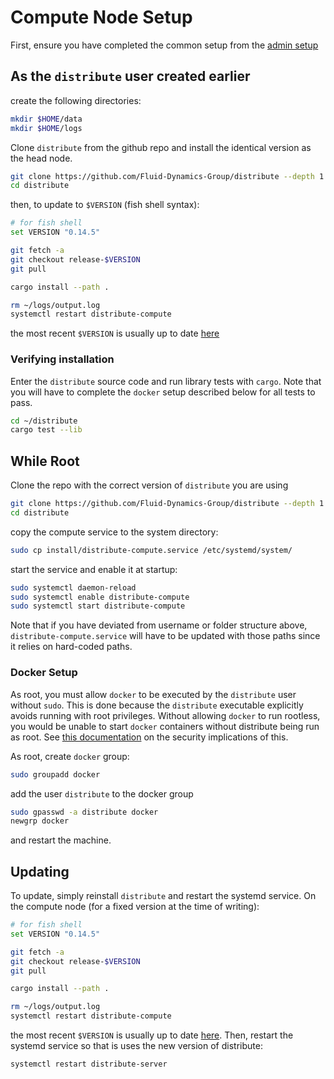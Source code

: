 # Compute Node Setup

First, ensure you have completed the common setup from the [admin setup](./admin_setup.md)

## As the `distribute` user created earlier

create the following directories:

```bash
mkdir $HOME/data
mkdir $HOME/logs
```

Clone `distribute` from the github repo and install the identical version as the head node.

```bash
git clone https://github.com/Fluid-Dynamics-Group/distribute --depth 1
cd distribute
```

then, to update to `$VERSION` (fish shell syntax):

```bash
# for fish shell
set VERSION "0.14.5"

git fetch -a
git checkout release-$VERSION
git pull

cargo install --path .

rm ~/logs/output.log
systemctl restart distribute-compute
```

the most recent `$VERSION` is usually up to date [here](https://github.com/Fluid-Dynamics-Group/distribute/blob/master/install/update.sh)

### Verifying installation

Enter the `distribute` source code and run library tests with `cargo`. Note that you
will have to complete the `docker` setup described below for all tests to pass.

```bash
cd ~/distribute
cargo test --lib
```

## While Root

Clone the repo with the correct version of `distribute` you are using

```bash
git clone https://github.com/Fluid-Dynamics-Group/distribute --depth 1
cd distribute
```

copy the compute service to the system directory:

```bash
sudo cp install/distribute-compute.service /etc/systemd/system/
```

start the service and enable it at startup:

```bash
sudo systemctl daemon-reload
sudo systemctl enable distribute-compute
sudo systemctl start distribute-compute
```

Note that if you have deviated from username or folder structure above, `distribute-compute.service` will
have to be updated with those paths since it relies on hard-coded paths.

### Docker Setup

As root, you must allow `docker` to be executed by the `distribute` user without `sudo`. This is
done because the `distribute` executable explicitly avoids running with root privileges. Without 
allowing `docker` to run rootless, you would be unable to start `docker` containers without distribute
being run as root. See [this documentation](https://askubuntu.com/questions/477551/how-can-i-use-docker-without-sudo#answer-477554)
on the security implications of this.

As root, create `docker` group:

```bash
sudo groupadd docker
```

add the user `distribute` to the docker group

```bash
sudo gpasswd -a distribute docker
newgrp docker
```

and restart the machine.

## Updating

To update, simply reinstall `distribute` and restart the systemd service. On the compute node (for a fixed version at the time of writing):

```bash
# for fish shell
set VERSION "0.14.5"

git fetch -a
git checkout release-$VERSION
git pull

cargo install --path .

rm ~/logs/output.log
systemctl restart distribute-compute
```

the most recent `$VERSION` is usually up to date [here](https://github.com/Fluid-Dynamics-Group/distribute/blob/master/install/update.sh).
Then, restart the systemd service so that is uses the new version of distribute:

```bash
systemctl restart distribute-server
```
